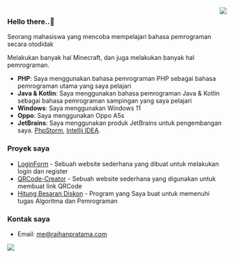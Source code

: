 <img src="https://github-readme-stats-sigma-five.vercel.app/api?username=Xizuu&theme=vue&show_icons=true&count_private=true&include_all_commits=true" align="right"/>

### Hello there..👋

Seorang mahasiswa yang mencoba mempelajari bahasa pemrograman secara otodidak

Melakukan banyak hal Minecraft, dan juga melakukan banyak hal pemrograman.

- **PHP**: Saya menggunakan bahasa pemrograman PHP sebagai bahasa pemrograman utama yang saya pelajari
- **Java & Kotlin**: Saya menggunakan bahasa pemrograman Java & Kotlin sebagai bahasa pemrograman sampingan yang saya pelajari
- **Windows**: Saya menggunakan Windows 11
- **Oppo**: Saya menggunakan Oppo A5s
- **JetBrains**: Saya menggunakan produk JetBrains untuk pengembangan saya. [PhpStorm](https://www.jetbrains.com/phpstorm/), [Intellij IDEA](https://www.jetbrains.com/idea/).

### Proyek saya
- [LoginForm](https://github.com/Xizuu/LoginForm) - Sebuah website sederhana yang dibuat untuk melakukan login dan register
- [QRCode-Creator](https://github.com/Xizuu/QRCode-Creator) - Sebuah website sederhana yang digunakan untuk membuat link QRCode
- [Hitung Besaran Diskon](https://gist.github.com/Xizuu/Hitung.java) - Program yang Saya buat untuk memenuhi tugas Algoritma dan Pemrograman

### Kontak saya
- Email: me@raihanpratama.com

<img src="https://github-readme-stats-sigma-five.vercel.app/api/top-langs/?username=Xizuu&hide=shell,css,nsis&layout=compact"/>
